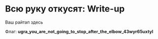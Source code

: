 # Всю руку откусят: Write-up

Ваш райтап здесь

Флаг: **ugra_you_are_not_going_to_stop_after_the_elbow_43wyr65uxtyl**
